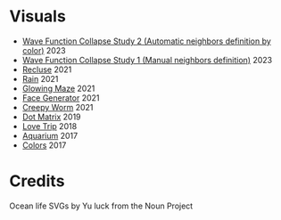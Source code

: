 # Visuals
- [Wave Function Collapse Study 2 (Automatic neighbors definition by color)](./wfc02/) 2023
- [Wave Function Collapse Study 1 (Manual neighbors definition)](./wfc01/) 2023
- [Recluse](./recluse/) 2021
- [Rain](./rain/) 2021
- [Glowing Maze](./glowing_maze/) 2021
- [Face Generator](./faces/) 2021
- [Creepy Worm](./worm/) 2021
- [Dot Matrix](./matrix/) 2019
- [Love Trip](./skyline/) 2018
- [Aquarium](./aquarium/) 2017
- [Colors](./colors/) 2017

# Credits
Ocean life SVGs by Yu luck from the Noun Project
